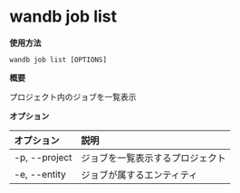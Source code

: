 
# wandb job list

**使用方法**

`wandb job list [OPTIONS]`

**概要**

プロジェクト内のジョブを一覧表示

**オプション**

| **オプション** | **説明** |
| :--- | :--- |
| -p, --project | ジョブを一覧表示するプロジェクト |
| -e, --entity | ジョブが属するエンティティ |
